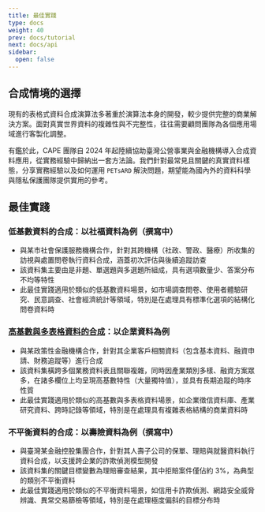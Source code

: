 ```yaml
---
title: 最佳實踐
type: docs
weight: 40
prev: docs/tutorial
next: docs/api
sidebar:
  open: false
---
```



## **合成情境的選擇**

現有的表格式資料合成演算法多著重於演算法本身的開發，較少提供完整的商業解決方案。面對真實世界資料的複雜性與不完整性，往往需要顧問團隊為各個應用場域進行客製化調整。

有鑑於此，CAPE 團隊自 2024 年起陸續協助臺灣公營事業與金融機構導入合成資料應用，從實務經驗中歸納出一套方法論。我們針對最常見且關鍵的真實資料樣態，分享實務經驗以及如何運用 `PETsARD` 解決問題，期望能為國內外的資料科學與隱私保護團隊提供實用的參考。

## 最佳實踐

### **低基數資料的合成：以社福資料為例（撰寫中）**

- 與某市社會保護服務機構合作，針對其跨機構（社政、警政、醫療）所收集的訪視與處置問卷執行資料合成，涵蓋初次評估與後續追蹤訪查
- 該資料集主要由是非題、單選題與多選題所組成，具有選項數量少、答案分布不均等特性
- 此最佳實踐適用於類似的低基數資料場景，如市場調查問卷、使用者體驗研究、民意調查、社會經濟統計等領域，特別是在處理具有標準化選項的結構化問卷資料時

### **[高基數與多表格資料的合成](./high-cardinality-multi-table)：以企業資料為例**

- 與某政策性金融機構合作，針對其企業客戶相關資料（包含基本資料、融資申請、財務追蹤等）進行合成
- 該資料集橫跨多個業務資料表且關聯複雜，同時因產業類別多樣、融資方案眾多，在諸多欄位上均呈現高基數特性（大量獨特值），並具有長期追蹤的時序性質
- 此最佳實踐適用於類似的高基數與多表格資料場景，如企業徵信資料庫、產業研究資料、跨時記錄等領域，特別是在處理具有複雜表格結構的商業資料時

### **不平衡資料的合成：以壽險資料為例（撰寫中）**

- 與臺灣某金融控股集團合作，針對其人壽子公司的保單、理賠與就醫資料執行資料合成，以支援跨企業的詐欺偵測模型開發
- 該資料集的關鍵目標變數為理賠審查結果，其中拒賠案件僅佔約 3%，為典型的類別不平衡資料
- 此最佳實踐適用於類似的不平衡資料場景，如信用卡詐欺偵測、網路安全威脅辨識、異常交易篩檢等領域，特別是在處理極度偏斜的目標分布時
